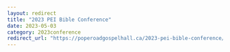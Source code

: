 ```yaml
---
layout: redirect
title: "2023 PEI Bible Conference"
date: 2023-05-03
category: 2023conference
redirect_url: "https://poperoadgospelhall.ca/2023-pei-bible-conference/"
---
```


